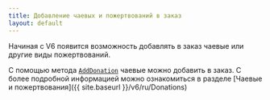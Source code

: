 ```yaml
---
title: Добавление чаевых и пожертвований в заказ
layout: default
---
```

Начиная с V6 появится возможность добавлять в заказ чаевые или другие виды пожертвований.

С помощью метода [`AddDonation`](https://iiko.github.io/front.api.sdk/v6/html/M_Resto_Front_Api_V6_IOperationService_AddDonation.htm) чаевые можно добавить в заказ.
С более подробной информацией можно ознакомиться в разделе [Чаевые и пожертвования]({{ site.baseurl }}/v6/ru/Donations)